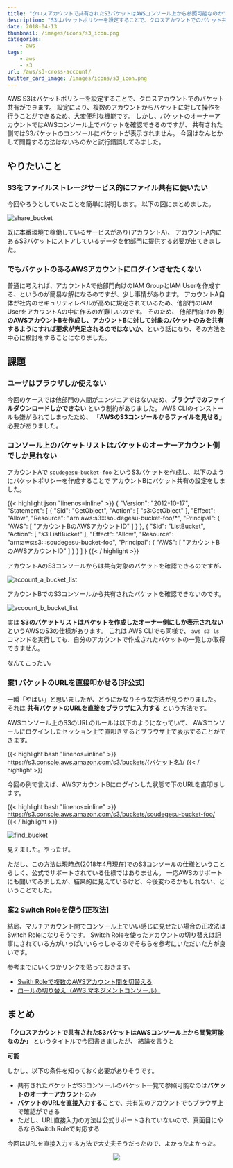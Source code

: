 ```yaml
---
title: "クロスアカウントで共有されたS3バケットはAWSコンソール上から参照可能なのか"
description: "S3はバケットポリシーを設定することで、クロスアカウントでのバケット共有ができます。両アカウントからバケットに対して操作を行うことができるため、大変便利な機能です。バケットのオーナーアカウントではAWSコンソール上でバケットを確認できるのですが、共有された側ではS3バケットのコンソールにバケットが表示されません。なんとかして閲覧する方法はないものかと試行錯誤してみました。"
date: 2018-04-13
thumbnail: /images/icons/s3_icon.png
categories:
    - aws
tags:
    - aws
    - s3
url: /aws/s3-cross-account/
twitter_card_image: /images/icons/s3_icon.png
---
```


AWS S3はバケットポリシーを設定することで、クロスアカウントでのバケット共有ができます。
設定により、複数のアカウントからバケットに対して操作を行うことができるため、大変便利な機能です。
しかし、バケットのオーナーアカウントではAWSコンソール上でバケットを確認できるのですが、
共有された側ではS3バケットのコンソールにバケットが表示されません。
今回はなんとかして閲覧する方法はないものかと試行錯誤してみました。

## やりたいこと
### S3をファイルストレージサービス的にファイル共有に使いたい

今回やろうとしていたことを簡単に説明します。
以下の図にまとめました。

![share_bucket](/images/20180413/share_bucket.png)

既に本番環境で稼働しているサービスがあり(アカウントA)、
アカウントA内にあるS3バケットにストアしているデータを他部門に提供する必要が出てきました。

### でもバケットのあるAWSアカウントにログインさせたくない
普通に考えれば、アカウントAで他部門向けのIAM GroupとIAM Userを作成する、というのが簡易な解になるのですが、少し事情があります。
アカウントA自体が社内のセキュリティレベルが高めに規定されているため、他部門のIAM UserをアカウントAの中に作るのが難しいのです。
そのため、 他部門向けの **別のAWSアカウントBを作成し、アカウントBに対して対象のバケットのみを共有するようにすれば要求が充足されるのではないか**、という話になり、その方法を中心に検討をすることになりました。

## 課題
### ユーザはブラウザしか使えない

今回のケースでは他部門の人間がエンジニアではないため、**ブラウザでのファイルダウンロードしかできない** という制約がありました。
AWS CLIのインストールも嫌がられてしまったため、 **「AWSのS3コンソールからファイルを見せる」** 必要がありました。

### コンソール上のバケットリストはバケットのオーナーアカウント側でしか見れない

アカウントAで `soudegesu-bucket-foo` というS3バケットを作成し、以下のようにバケットポリシーを作成することで
アカウントBにバケット共有の設定をしました。

{{< highlight json "linenos=inline" >}}
{
    "Version": "2012-10-17",
    "Statement": [
        {
            "Sid": "GetObject",
            "Action": [
                "s3:GetObject"
            ],
            "Effect": "Allow",
            "Resource": "arn:aws:s3:::soudegesu-bucket-foo/*",
            "Principal": {
                "AWS": [
                    "アカウントBのAWSアカウントID"
                ]
            }
        },
        {
            "Sid": "ListBucket",
            "Action": [
                "s3:ListBucket"
            ],
            "Effect": "Allow",
            "Resource": "arn:aws:s3:::soudegesu-bucket-foo",
            "Principal": {
                "AWS": [
                    "アカウントBのAWSアカウントID"
                ]
            }
        }
    ]
}
{{< / highlight >}}

アカウントAのS3コンソールからは共有対象のバケットを確認できるのですが、

![account_a_bucket_list](/images/20180413/account_a_bucket_list.png)

アカウントBでのS3コンソールから共有されたバケットを確認できないのです。

![account_b_bucket_list](/images/20180413/account_b_bucket_list.png)

実は **S3のバケットリストはバケットを作成したオーナー側にしか表示されない** というAWSのS3の仕様があります。
これは AWS CLIでも同様で、 `aws s3 ls` コマンドを実行しても、自分のアカウントで作成されたバケットの一覧しか取得できません。

なんてこったい。

### 案1 バケットのURLを直接叩かせる[非公式]

一瞬「やばい」と思いましたが、どうにかなりそうな方法が見つかりました。
それは **共有バケットのURLを直接をブラウザに入力する** という方法です。

AWSコンソール上のS3のURLのルールは以下のようになっていて、
AWSコンソールにログインしたセッション上で直叩きするとブラウザ上で表示することができます。

{{< highlight bash "linenos=inline" >}}
https://s3.console.aws.amazon.com/s3/buckets/{バケット名}/
{{< / highlight >}}

今回の例で言えば、AWSアカウントBにログインした状態で下のURLを直叩きします。

{{< highlight bash "linenos=inline" >}}
https://s3.console.aws.amazon.com/s3/buckets/soudegesu-bucket-foo/
{{< / highlight >}}

![find_bucket](/images/20180413/find_bucket_b.png)

見えました。やったぜ。

ただし、この方法は現時点(2018年4月現在)でのS3コンソールの仕様ということらしく、公式でサポートされている仕様ではありません。
一応AWSのサポートにも聞いてみましたが、結果的に見えているけど、今後変わるかもしれない、ということでした。

### 案2 Switch Roleを使う[正攻法]

結局、マルチアカウント間でコンソール上でいい感じに見せたい場合の正攻法はSwitch Roleになりそうです。
Switch Roleを使ったアカウントの切り替えは記事にされている方がいっぱいいらっしゃるのでそちらを参考にいただいた方が良いです。

参考までにいくつかリンクを貼っておきます。

* [Swith Roleで複数のAWSアカウント間を切替える](https://qiita.com/yoshidashingo/items/d13a9b17f111d5d91a2e)
* [ロールの切り替え（AWS マネジメントコンソール）](https://docs.aws.amazon.com/ja_jp/IAM/latest/UserGuide/id_roles_use_switch-role-console.html)

## まとめ
**「クロスアカウントで共有されたS3バケットはAWSコンソール上から閲覧可能なのか」** というタイトルで今回書きましたが、
結論を言うと


**可能**

しかし、以下の条件を知っておく必要がありそうです。

* 共有されたバケットがS3コンソールのバケット一覧で参照可能なのは**バケットのオーナーアカウント**のみ
* **バケットのURLを直接入力する**ことで、共有先のアカウントでもブラウザ上で確認ができる
* ただし、URL直接入力の方法は公式サポートされていないので、真面目にやるならSwitch Roleで対応する

今回はURLを直接入力する方法で大丈夫そうだったので、よかったよかった。


<div style="text-align: center">
<a target="_blank"  href="https://www.amazon.co.jp/gp/offer-listing/4797392568/ref=as_li_tl?ie=UTF8&camp=247&creative=1211&creativeASIN=4797392568&linkCode=am2&tag=soudegesu-22&linkId=2317c39300679077409ccb55e8076219"><img border="0" src="//ws-fe.amazon-adsystem.com/widgets/q?_encoding=UTF8&MarketPlace=JP&ASIN=4797392568&ServiceVersion=20070822&ID=AsinImage&WS=1&Format=_SL250_&tag=soudegesu-22" ></a><img src="//ir-jp.amazon-adsystem.com/e/ir?t=soudegesu-22&l=am2&o=9&a=4797392568" width="1" height="1" border="0" alt="" style="border:none !important; margin:0px !important;" />
</div>
